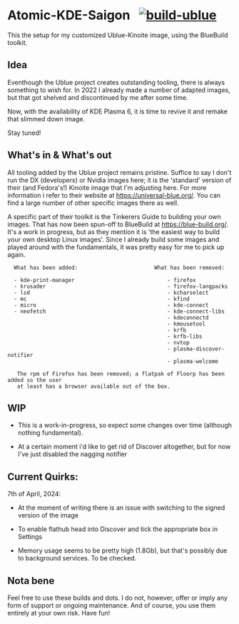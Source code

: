 # Atomic-KDE-Saigon &nbsp; [![build-ublue](https://github.com/blue-build/template/actions/workflows/build.yml/badge.svg)](https://github.com/blue-build/template/actions/workflows/build.yml)

This the setup for my customized Ublue-Kinoite image, using the BlueBuild toolkit.

## Idea

Eventhough the Ublue project creates outstanding tooling, there is always something to wish for. 
In 2022 I already made a number of adapted images, but that got shelved and discontinued by me after some time.

Now, with the availability of KDE Plasma 6, it is time to revive it and remake that slimmed down image.

Stay tuned!

## What's in & What's out

All tooling added by the Ublue project remains pristine. Suffice to say I don't run the DX (developers) or Nvidia images here; it is the 'standard' version of their (and Fedora's!) Kinoite image that I'm adjusting here.
For more information i refer to their website at https://universal-blue.org/. You can find a large number of other specific images there as well.

A specific part of their toolkit is the Tinkerers Guide to building your own images. That has now been spun-off to BlueBuild at https://blue-build.org/. It's a work in progress, but as they mention it is 'the easiest way to build your own desktop Linux images'.
Since I already build some images and played around with the fundamentals, it was pretty easy for me to pick up again.

      What has been added:                        What has been removed:      
      
      - kde-print-manager                             - firefox
      - krusader                                      - firefox-langpacks
      - lsd                                           - kcharselect
      - mc                                            - kfind
      - micro                                         - kde-connect
      - neofetch                                      - kde-connect-libs
                                                      - kdeconnectd
                                                      - kmousetool
                                                      - krfb
                                                      - krfb-libs
                                                      - nvtop
                                                      - plasma-discover-notifier
                                                      - plasma-welcome
      
       The rpm of Firefox has been removed; a flatpak of Floorp has been added so the user 
       at least has a browser available out of the box.     
      
## WIP

* This is a work-in-progress, so expect some changes over time (although nothing fundamental). 
      
* At a certain moment i'd like to get rid of Discover altogether, but for now I've just disabled the nagging notifier
                         
## Current Quirks:

7th of April, 2024:       

* At the moment of writing there is an issue with switching to the signed version of the image
                          
* To enable flathub head into Discover and tick the appropriate box in Settings

* Memory usage seems to be pretty high (1.8Gb), but that's possibly due to background services. To be checked.

## Nota bene

Feel free to use these builds and dots. I do not, however, offer or imply any form of support or ongoing maintenance. And of course, you use them entirely at your own risk. Have fun!
